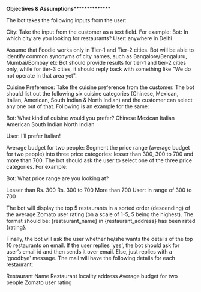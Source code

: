 ************************************************Objectives & Assumptions**************************************************************

The bot takes the following inputs from the user:

City: Take the input from the customer as a text field. For example:
Bot: In which city are you looking for restaurants?
User: anywhere in Delhi

Assume that Foodie works only in Tier-1 and Tier-2 cities.
Bot will be able to identify common synonyms of city names, such as Bangalore/Bengaluru, Mumbai/Bombay etc
Bot should provide results for tier-1 and tier-2 cities only, while for tier-3 cities, it should reply back with something like "We do not operate in that area yet".

Cuisine Preference: Take the cuisine preference from the customer. 
The bot should list out the following six cuisine categories (Chinese, Mexican, Italian, American, South Indian & North Indian) and the customer can select any one out of that. Following is an example for the same:

Bot: What kind of cuisine would you prefer?
Chinese
Mexican
Italian
American
South Indian
North Indian

User: I’ll prefer Italian!


Average budget for two people: Segment the price range (average budget for two people) into three price categories: lesser than 300, 300 to 700 and more than 700. The bot should ask the user to select one of the three price categories. For example:

Bot: What price range are you looking at?

Lesser than Rs. 300
Rs. 300 to 700
More than 700
User: in range of 300 to 700


The bot will display the top 5 restaurants in a sorted order (descending) of the average Zomato user rating (on a scale of 1-5, 5 being the highest). The format should be: {restaurant_name} in {restaurant_address} has been rated {rating}.


Finally, the bot will ask the user whether he/she wants the details of the top 10 restaurants on email. If the user replies 'yes', the bot should ask for user’s email id and then sends it over email. Else, just replies with a 'goodbye' message. The mail will have the following details for each restaurant:

Restaurant Name
Restaurant locality address
Average budget for two people
Zomato user rating

